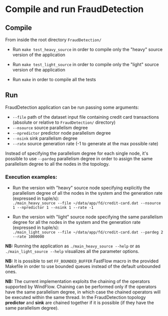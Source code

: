 # Compile and run FraudDetection

## Compile
From inside the root directory `FraudDetection/`

* Run `make test_heavy_source` in order to compile only the "heavy" source version of the application

* Run `make test_light_source` in order to compile only the "light" source version of the application

* Run `make` in order to compile all the tests

## Run
FraudDetection application can be run passing some arguments:<ul><li>`--file` path of the dataset input file containing credit card transactions (absolute or relative to `FraudDetection/` directory)</li><li>`--nsource` source parallelism degree</li><li>`--npredictor` predictor node parallelism degree</li><li>`--nsink` sink parallelism degree</li><li>`--rate` source generation rate (-1 to generate at the max possible rate)</li></ul> Instead of specifying the parallelism degree for each single node, it's possible to use `--pardeg` parallelism degree in order to assign the same parallelism degree to all the nodes in the topology.

### Execution examples:
* Run the version with "heavy" source node specifying explicitly the parallelism degree of all the nodes in the system and the generation rate (expressed in tuple/s): <br> `./main_heavy_source --file ~/data/app/fd/credit-card.dat --nsource 1 --npredictor 1 --nsink 1 --rate -1`

* Run the version with "light" source node specifying the same parallelism degree for all the nodes in the system and the generation rate (expressed in tuple/s): <br> `./main_light_source --file ~/data/app/fd/credit-card.dat --pardeg 2 --rate 1000000`

<b>NB:</b> Running the application as `./main_heavy_source --help` or as `./main_light_source --help` visualizes all the parameter options.

<b>NB:</b> It is possible to set `FF_BOUNDED_BUFFER` FastFlow macro in the provided Makefile in order to use bounded queues instead of the default unbounded ones.

<b>NB:</b> The current implementation exploits the chaining of the operators supported by WindFlow. Chaining can be performed only if the operators have the same parallelism degree, in which case the chained operators will be executed within the same thread. In the FraudDetection topology <strong>predictor</strong> and <strong>sink</strong> are chained together if it is possible (if they have the same parallelism degree).